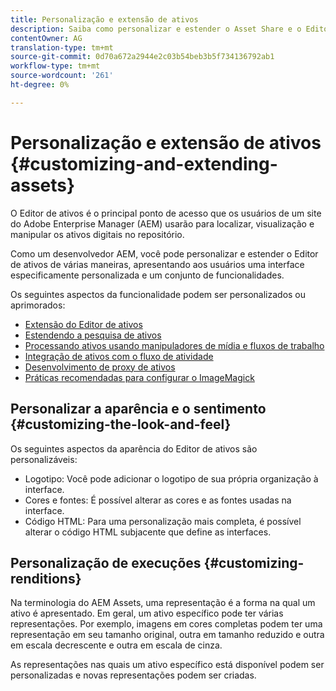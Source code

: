 ```yaml
---
title: Personalização e extensão de ativos
description: Saiba como personalizar e estender o Asset Share e o Editor de ativos, que apresenta aos usuários uma interface especificamente personalizada e um conjunto de funcionalidades.
contentOwner: AG
translation-type: tm+mt
source-git-commit: 0d70a672a2944e2c03b54beb3b5f734136792ab1
workflow-type: tm+mt
source-wordcount: '261'
ht-degree: 0%

---
```



# Personalização e extensão de ativos {#customizing-and-extending-assets}

O Editor de ativos é o principal ponto de acesso que os usuários de um site do Adobe Enterprise Manager (AEM) usarão para localizar, visualização e manipular os ativos digitais no repositório.

Como um desenvolvedor AEM, você pode personalizar e estender o Editor de ativos de várias maneiras, apresentando aos usuários uma interface especificamente personalizada e um conjunto de funcionalidades.

Os seguintes aspectos da funcionalidade podem ser personalizados ou aprimorados:

* [Extensão do Editor de ativos](asseteditorx.md)
* [Estendendo a pesquisa de ativos](searchx.md)
* [Processando ativos usando manipuladores de mídia e fluxos de trabalho](media-handlers.md)
* [Integração de ativos com o fluxo de atividade](extending-activity-stream.md)
* [Desenvolvimento de proxy de ativos](proxy.md)
* [Práticas recomendadas para configurar o ImageMagick](best-practices-for-imagemagick.md)

## Personalizar a aparência e o sentimento {#customizing-the-look-and-feel}

Os seguintes aspectos da aparência do Editor de ativos são personalizáveis:

* Logotipo: Você pode adicionar o logotipo de sua própria organização à interface.
* Cores e fontes: É possível alterar as cores e as fontes usadas na interface.
* Código HTML: Para uma personalização mais completa, é possível alterar o código HTML subjacente que define as interfaces.

## Personalização de execuções {#customizing-renditions}

Na terminologia do AEM Assets, uma representação é a forma na qual um ativo é apresentado. Em geral, um ativo específico pode ter várias representações. Por exemplo, imagens em cores completas podem ter uma representação em seu tamanho original, outra em tamanho reduzido e outra em escala decrescente e outra em escala de cinza.

As representações nas quais um ativo específico está disponível podem ser personalizadas e novas representações podem ser criadas.
